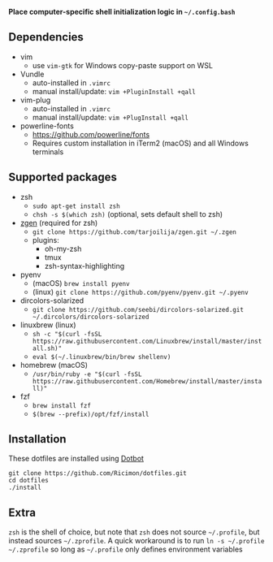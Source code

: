 **Place computer-specific shell initialization logic in `~/.config.bash`**

## Dependencies
- vim
	- use `vim-gtk` for Windows copy-paste support on WSL
- Vundle
	- auto-installed in `.vimrc`
	- manual install/update: `vim +PluginInstall +qall`
- vim-plug
	- auto-installed in `.vimrc`
	- manual install/update: `vim +PlugInstall +qall`
- powerline-fonts
	- https://github.com/powerline/fonts
	- Requires custom installation in iTerm2 (macOS) and all Windows terminals

## Supported packages
- zsh
	- `sudo apt-get install zsh`
	- `chsh -s $(which zsh)` (optional, sets default shell to zsh)
- [zgen](https://github.com/tarjoilija/zgen) (required for zsh)
	- `git clone https://github.com/tarjoilija/zgen.git ~/.zgen`
	- plugins:
		- oh-my-zsh
		- tmux
		- zsh-syntax-highlighting
- pyenv
	- (macOS) `brew install pyenv`
	- (linux) `git clone https://github.com/pyenv/pyenv.git ~/.pyenv`
- dircolors-solarized
	- `git clone https://github.com/seebi/dircolors-solarized.git ~/.dircolors/dircolors-solarized`
- linuxbrew (linux)
	- `sh -c "$(curl -fsSL https://raw.githubusercontent.com/Linuxbrew/install/master/install.sh)"`
	- `eval $(~/.linuxbrew/bin/brew shellenv)`
- homebrew (macOS)
	- `/usr/bin/ruby -e "$(curl -fsSL https://raw.githubusercontent.com/Homebrew/install/master/install)"`
- fzf
	- `brew install fzf`
	- `$(brew --prefix)/opt/fzf/install`

## Installation
These dotfiles are installed using [Dotbot](https://github.com/anishathalye/dotbot)
```
git clone https://github.com/Ricimon/dotfiles.git
cd dotfiles
./install
```

## Extra
`zsh` is the shell of choice, but note that `zsh` does not source `~/.profile`, but instead sources `~/.zprofile`. A quick workaround is to run `ln -s ~/.profile ~/.zprofile` so long as `~/.profile` only defines environment variables
